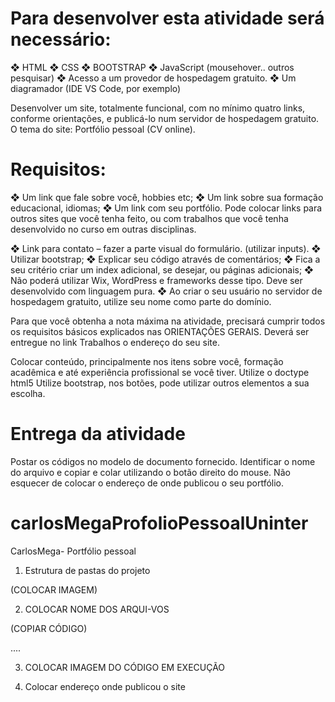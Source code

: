 # Para desenvolver esta atividade será necessário:
❖ HTML
❖ CSS
❖ BOOTSTRAP
❖ JavaScript (mousehover.. outros pesquisar)
❖ Acesso a um provedor de hospedagem gratuito. ❖ Um diagramador (IDE VS Code, por exemplo)

Desenvolver um site, totalmente funcional, com no mínimo quatro links, conforme orientações, e publicá-lo num servidor de hospedagem gratuito.
O tema do site: Portfólio pessoal (CV online).

# Requisitos:
❖ Um link que fale sobre você, hobbies etc;
❖ Um link sobre sua formação educacional, idiomas;
❖ Um link com seu portfólio. Pode colocar links para outros sites que você
tenha feito, ou com trabalhos que você tenha desenvolvido no curso em outras disciplinas.

❖ Link para contato – fazer a parte visual do formulário. (utilizar inputs).
❖ Utilizar bootstrap;
❖ Explicar seu código através de comentários;
❖ Fica a seu critério criar um index adicional, se desejar, ou páginas
adicionais;
❖ Não poderá utilizar Wix, WordPress e frameworks desse tipo. Deve ser
desenvolvido com linguagem pura.
❖ Ao criar o seu usuário no servidor de hospedagem gratuito, utilize seu nome como parte do domínio.
    
Para que você obtenha a nota máxima na atividade, precisará cumprir todos os requisitos básicos explicados nas ORIENTAÇÕES GERAIS.
Deverá ser entregue no link Trabalhos o endereço do seu site.

Colocar conteúdo, principalmente nos itens sobre você, formação acadêmica e até experiência profissional se você tiver.
Utilize o doctype html5
Utilize bootstrap, nos botões, pode utilizar outros elementos a sua escolha.

# Entrega da atividade
Postar os códigos no modelo de documento fornecido. Identificar o nome do arquivo e copiar e colar utilizando o botão direito do mouse. Não esquecer de colocar o endereço de onde publicou o seu portfólio.

# carlosMegaProfolioPessoalUninter
 CarlosMega- Portfólio pessoal

1. Estrutura de pastas do projeto

(COLOCAR IMAGEM)

2. COLOCAR NOME DOS ARQUI-VOS

(COPIAR CÓDIGO)

....

3. COLOCAR IMAGEM DO CÓDIGO EM EXECUÇÃO

4. Colocar endereço onde publicou o site